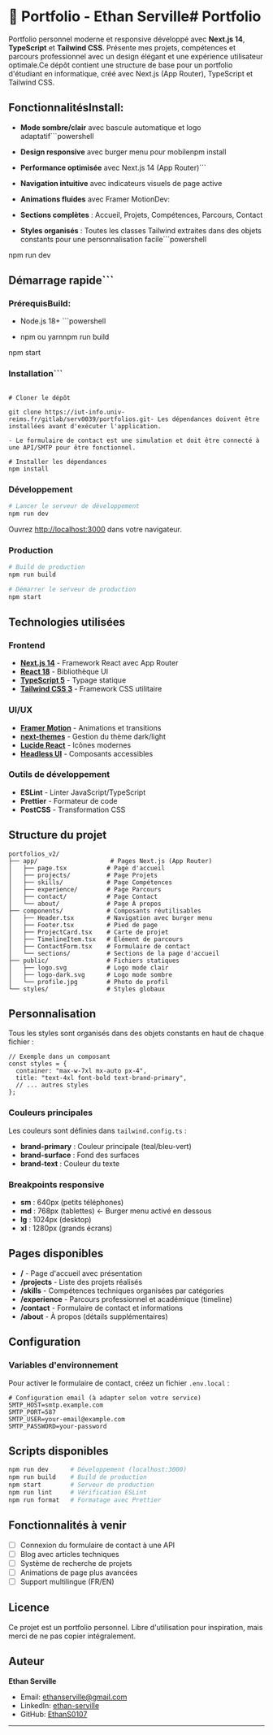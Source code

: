 # 🎨 Portfolio - Ethan Serville# Portfolio

Portfolio personnel moderne et responsive développé avec **Next.js 14**, **TypeScript** et **Tailwind CSS**. Présente mes projets, compétences et parcours professionnel avec un design élégant et une expérience utilisateur optimale.Ce dépôt contient une structure de base pour un portfolio d'étudiant en informatique, créé avec Next.js (App Router), TypeScript et Tailwind CSS.

## FonctionnalitésInstall:

- **Mode sombre/clair** avec bascule automatique et logo adaptatif```powershell

- **Design responsive** avec burger menu pour mobilenpm install

- **Performance optimisée** avec Next.js 14 (App Router)```

- **Navigation intuitive** avec indicateurs visuels de page active

- **Animations fluides** avec Framer MotionDev:

- **Sections complètes** : Accueil, Projets, Compétences, Parcours, Contact

- **Styles organisés** : Toutes les classes Tailwind extraites dans des objets constants pour une personnalisation facile```powershell

npm run dev

## Démarrage rapide```

### PrérequisBuild:

- Node.js 18+ ```powershell

- npm ou yarnnpm run build

npm start

### Installation```

```bashRemarques:

# Cloner le dépôt

git clone https://iut-info.univ-reims.fr/gitlab/serv0039/portfolios.git- Les dépendances doivent être installées avant d'exécuter l'application.

- Le formulaire de contact est une simulation et doit être connecté à une API/SMTP pour être fonctionnel.

# Installer les dépendances
npm install
```

### Développement

```bash
# Lancer le serveur de développement
npm run dev
```

Ouvrez [http://localhost:3000](http://localhost:3000) dans votre navigateur.

### Production

```bash
# Build de production
npm run build

# Démarrer le serveur de production
npm start
```

## Technologies utilisées

### Frontend

- **[Next.js 14](https://nextjs.org/)** - Framework React avec App Router
- **[React 18](https://react.dev/)** - Bibliothèque UI
- **[TypeScript 5](https://www.typescriptlang.org/)** - Typage statique
- **[Tailwind CSS 3](https://tailwindcss.com/)** - Framework CSS utilitaire

### UI/UX

- **[Framer Motion](https://www.framer.com/motion/)** - Animations et transitions
- **[next-themes](https://github.com/pacocoursey/next-themes)** - Gestion du thème dark/light
- **[Lucide React](https://lucide.dev/)** - Icônes modernes
- **[Headless UI](https://headlessui.com/)** - Composants accessibles

### Outils de développement

- **ESLint** - Linter JavaScript/TypeScript
- **Prettier** - Formateur de code
- **PostCSS** - Transformation CSS

## Structure du projet

```
portfolios_v2/
├── app/                    # Pages Next.js (App Router)
│   ├── page.tsx           # Page d'accueil
│   ├── projects/          # Page Projets
│   ├── skills/            # Page Compétences
│   ├── experience/        # Page Parcours
│   ├── contact/           # Page Contact
│   └── about/             # Page À propos
├── components/            # Composants réutilisables
│   ├── Header.tsx         # Navigation avec burger menu
│   ├── Footer.tsx         # Pied de page
│   ├── ProjectCard.tsx    # Carte de projet
│   ├── TimelineItem.tsx   # Élément de parcours
│   ├── ContactForm.tsx    # Formulaire de contact
│   └── sections/          # Sections de la page d'accueil
├── public/                # Fichiers statiques
│   ├── logo.svg           # Logo mode clair
│   ├── logo-dark.svg      # Logo mode sombre
│   └── profile.jpg        # Photo de profil
└── styles/                # Styles globaux
```

## Personnalisation

Tous les styles sont organisés dans des objets constants en haut de chaque fichier :

```tsx
// Exemple dans un composant
const styles = {
  container: "max-w-7xl mx-auto px-4",
  title: "text-4xl font-bold text-brand-primary",
  // ... autres styles
};
```

### Couleurs principales

Les couleurs sont définies dans `tailwind.config.ts` :

- **brand-primary** : Couleur principale (teal/bleu-vert)
- **brand-surface** : Fond des surfaces
- **brand-text** : Couleur du texte

### Breakpoints responsive

- **sm** : 640px (petits téléphones)
- **md** : 768px (tablettes) ← Burger menu activé en dessous
- **lg** : 1024px (desktop)
- **xl** : 1280px (grands écrans)

## Pages disponibles

- **/** - Page d'accueil avec présentation
- **/projects** - Liste des projets réalisés
- **/skills** - Compétences techniques organisées par catégories
- **/experience** - Parcours professionnel et académique (timeline)
- **/contact** - Formulaire de contact et informations
- **/about** - À propos (détails supplémentaires)

## Configuration

### Variables d'environnement

Pour activer le formulaire de contact, créez un fichier `.env.local` :

```env
# Configuration email (à adapter selon votre service)
SMTP_HOST=smtp.example.com
SMTP_PORT=587
SMTP_USER=your-email@example.com
SMTP_PASSWORD=your-password
```

## Scripts disponibles

```bash
npm run dev      # Développement (localhost:3000)
npm run build    # Build de production
npm start        # Serveur de production
npm run lint     # Vérification ESLint
npm run format   # Formatage avec Prettier
```

## Fonctionnalités à venir

- [ ] Connexion du formulaire de contact à une API
- [ ] Blog avec articles techniques
- [ ] Système de recherche de projets
- [ ] Animations de page plus avancées
- [ ] Support multilingue (FR/EN)

## Licence

Ce projet est un portfolio personnel. Libre d'utilisation pour inspiration, mais merci de ne pas copier intégralement.

## Auteur

**Ethan Serville**

- Email: [ethanserville@gmail.com](mailto:ethanserville@gmail.com)
- LinkedIn: [ethan-serville](https://fr.linkedin.com/in/ethan-serville)
- GitHub: [EthanS0107](https://github.com/EthanS0107)

---
